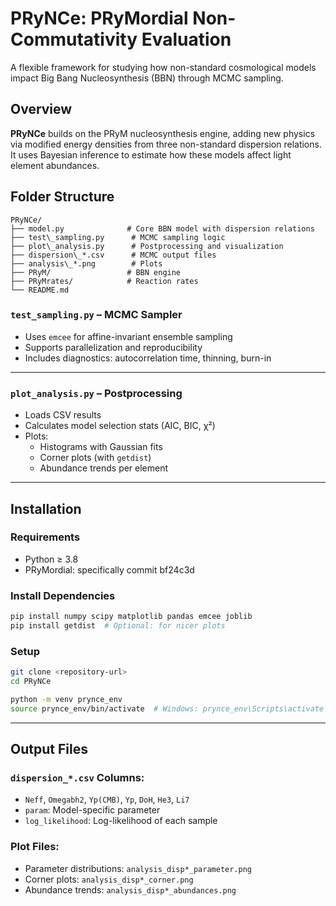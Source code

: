 
# PRyNCe: PRyMordial Non-Commutativity Evaluation

A flexible framework for studying how non-standard cosmological models impact Big Bang Nucleosynthesis (BBN) through MCMC sampling.

## Overview

**PRyNCe** builds on the PRyM nucleosynthesis engine, adding new physics via modified energy densities from three non-standard dispersion relations. It uses Bayesian inference to estimate how these models affect light element abundances.

## Folder Structure


```
PRyNCe/
├── model.py              # Core BBN model with dispersion relations
├── test\_sampling.py      # MCMC sampling logic
├── plot\_analysis.py      # Postprocessing and visualization
├── dispersion\_*.csv      # MCMC output files
├── analysis\_*.png        # Plots
├── PRyM/                 # BBN engine
├── PRyMrates/            # Reaction rates
└── README.md
```

### `test_sampling.py` – MCMC Sampler

- Uses `emcee` for affine-invariant ensemble sampling
- Supports parallelization and reproducibility
- Includes diagnostics: autocorrelation time, thinning, burn-in

---

### `plot_analysis.py` – Postprocessing

- Loads CSV results
- Calculates model selection stats (AIC, BIC, χ²)
- Plots:
  - Histograms with Gaussian fits
  - Corner plots (with `getdist`)
  - Abundance trends per element

---

## Installation

### Requirements

- Python ≥ 3.8
- PRyMordial: specifically commit bf24c3d 

### Install Dependencies

```bash
pip install numpy scipy matplotlib pandas emcee joblib
pip install getdist  # Optional: for nicer plots
````

### Setup

```bash
git clone <repository-url>
cd PRyNCe

python -m venv prynce_env
source prynce_env/bin/activate  # Windows: prynce_env\Scripts\activate
```

---

## Output Files

### `dispersion_*.csv` Columns:

* `Neff`, `Omegabh2`, `Yp(CMB)`, `Yp`, `DoH`, `He3`, `Li7`
* `param`: Model-specific parameter
* `log_likelihood`: Log-likelihood of each sample

### Plot Files:

* Parameter distributions: `analysis_disp*_parameter.png`
* Corner plots: `analysis_disp*_corner.png`
* Abundance trends: `analysis_disp*_abundances.png`
